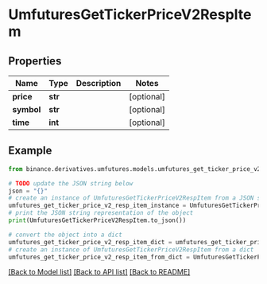 # UmfuturesGetTickerPriceV2RespItem


## Properties

Name | Type | Description | Notes
------------ | ------------- | ------------- | -------------
**price** | **str** |  | [optional] 
**symbol** | **str** |  | [optional] 
**time** | **int** |  | [optional] 

## Example

```python
from binance.derivatives.umfutures.models.umfutures_get_ticker_price_v2_resp_item import UmfuturesGetTickerPriceV2RespItem

# TODO update the JSON string below
json = "{}"
# create an instance of UmfuturesGetTickerPriceV2RespItem from a JSON string
umfutures_get_ticker_price_v2_resp_item_instance = UmfuturesGetTickerPriceV2RespItem.from_json(json)
# print the JSON string representation of the object
print(UmfuturesGetTickerPriceV2RespItem.to_json())

# convert the object into a dict
umfutures_get_ticker_price_v2_resp_item_dict = umfutures_get_ticker_price_v2_resp_item_instance.to_dict()
# create an instance of UmfuturesGetTickerPriceV2RespItem from a dict
umfutures_get_ticker_price_v2_resp_item_from_dict = UmfuturesGetTickerPriceV2RespItem.from_dict(umfutures_get_ticker_price_v2_resp_item_dict)
```
[[Back to Model list]](../README.md#documentation-for-models) [[Back to API list]](../README.md#documentation-for-api-endpoints) [[Back to README]](../README.md)


